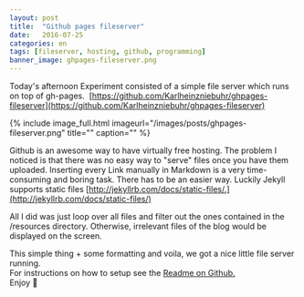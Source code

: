 ```yaml
---
layout: post
title:  "Github pages fileserver"
date:   2016-07-25
categories: en
tags: [fileserver, hosting, github, programming]
banner_image: ghpages-fileserver.png
---
```


Today's afternoon Experiment consisted of a simple file server which runs on top of gh-pages. 
[https://github.com/Karlheinzniebuhr/ghpages-fileserver](https://github.com/Karlheinzniebuhr/ghpages-fileserver)
<!--more-->
{% include image_full.html imageurl="/images/posts/ghpages-fileserver.png" title="" caption="" %}


Github is an awesome way to have virtually free hosting. The problem I noticed is that there was no easy way to "serve" files once you have them uploaded.
Inserting every Link manually in Markdown is a very time-consuming and boring task. There has to be an easier way. Luckily Jekyll supports static files [http://jekyllrb.com/docs/static-files/.](http://jekyllrb.com/docs/static-files/)

All I did was just loop over all files and filter out the ones contained in the /resources directory. Otherwise, irrelevant files of the blog would be displayed on the screen.  
<script src="https://gist.github.com/Karlheinzniebuhr/39570a0719971297fab8157ada2a55ef.js"></script>

This simple thing + some formatting and voila, we got a nice little file server running.  
For instructions on how to setup see the [Readme on Github.](https://github.com/Karlheinzniebuhr/ghpages-fileserver)   
Enjoy 🍻
